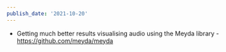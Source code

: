 ```yaml
---
publish_date: '2021-10-20'
---
```

- Getting much better results visualising audio using the Meyda library - https://github.com/meyda/meyda
